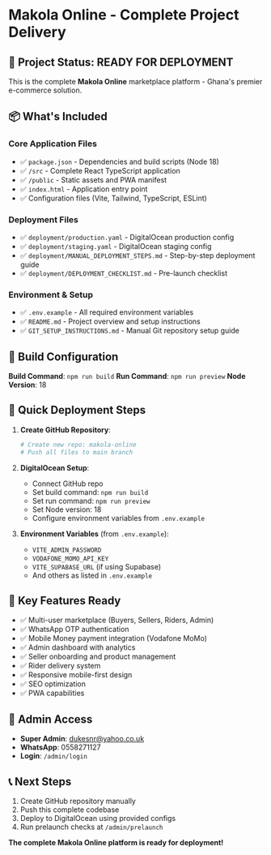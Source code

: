 # Makola Online - Complete Project Delivery

## 🚀 Project Status: READY FOR DEPLOYMENT

This is the complete **Makola Online** marketplace platform - Ghana's premier e-commerce solution.

## 📦 What's Included

### Core Application Files
- ✅ `package.json` - Dependencies and build scripts (Node 18)
- ✅ `/src` - Complete React TypeScript application
- ✅ `/public` - Static assets and PWA manifest
- ✅ `index.html` - Application entry point
- ✅ Configuration files (Vite, Tailwind, TypeScript, ESLint)

### Deployment Files
- ✅ `deployment/production.yaml` - DigitalOcean production config
- ✅ `deployment/staging.yaml` - DigitalOcean staging config
- ✅ `deployment/MANUAL_DEPLOYMENT_STEPS.md` - Step-by-step deployment guide
- ✅ `deployment/DEPLOYMENT_CHECKLIST.md` - Pre-launch checklist

### Environment & Setup
- ✅ `.env.example` - All required environment variables
- ✅ `README.md` - Project overview and setup instructions
- ✅ `GIT_SETUP_INSTRUCTIONS.md` - Manual Git repository setup guide

## 🔧 Build Configuration

**Build Command**: `npm run build`
**Run Command**: `npm run preview`
**Node Version**: 18

## 🚀 Quick Deployment Steps

1. **Create GitHub Repository**:
   ```bash
   # Create new repo: makola-online
   # Push all files to main branch
   ```

2. **DigitalOcean Setup**:
   - Connect GitHub repo
   - Set build command: `npm run build`
   - Set run command: `npm run preview`
   - Set Node version: 18
   - Configure environment variables from `.env.example`

3. **Environment Variables** (from `.env.example`):
   - `VITE_ADMIN_PASSWORD`
   - `VODAFONE_MOMO_API_KEY`
   - `VITE_SUPABASE_URL` (if using Supabase)
   - And others as listed in `.env.example`

## 📱 Key Features Ready

- ✅ Multi-user marketplace (Buyers, Sellers, Riders, Admin)
- ✅ WhatsApp OTP authentication
- ✅ Mobile Money payment integration (Vodafone MoMo)
- ✅ Admin dashboard with analytics
- ✅ Seller onboarding and product management
- ✅ Rider delivery system
- ✅ Responsive mobile-first design
- ✅ SEO optimization
- ✅ PWA capabilities

## 🔐 Admin Access

- **Super Admin**: dukesnr@yahoo.co.uk
- **WhatsApp**: 0558271127
- **Login**: `/admin/login`

## 📞 Next Steps

1. Create GitHub repository manually
2. Push this complete codebase
3. Deploy to DigitalOcean using provided configs
4. Run prelaunch checks at `/admin/prelaunch`

**The complete Makola Online platform is ready for deployment!**